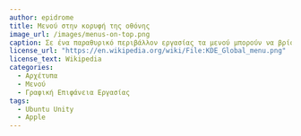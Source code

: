 ```yaml
---
author: epidrome
title: Μενού στην κορυφή της οθόνης 
image_url: /images/menus-on-top.png
caption: Σε ένα παραθυρικό περιβάλλον εργασίας τα μενού μπορούν να βρίσκονται στην κορυφή της οθόνης, με αυτήν την επιλογή να είναι αντικειμενικά περισσότερο εργονομική προς τον χρήστη, χωρίς όμως να έχει κερδίσει την αντίστοιχη αποδοχή στην αγορά, αν και ήταν η πρώτη σχεδίαση που έγινε διαθέσιμη εμπορικά με τον Apple Macintosh.
license_url: "https://en.wikipedia.org/wiki/File:KDE_Global_menu.png"
license_text: Wikipedia 
categories:
  - Αρχέτυπα
  - Μενού
  - Γραφική Επιφάνεια Εργασίας
tags:
  - Ubuntu Unity
  - Apple
---
```

